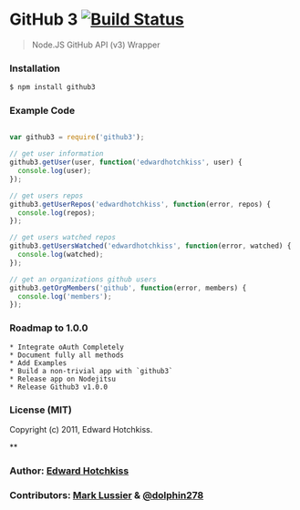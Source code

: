 
# GitHub 3 [![Build Status](https://secure.travis-ci.org/edwardhotchkiss/github3.png)](http://travis-ci.org/edwardhotchkiss/github3)

> Node.JS GitHub API (v3) Wrapper

### Installation

```bash
$ npm install github3
```

### Example Code

```javascript

var github3 = require('github3');

// get user information
github3.getUser(user, function('edwardhotchkiss', user) {
  console.log(user);
});

// get users repos
github3.getUserRepos('edwardhotchkiss', function(error, repos) {
  console.log(repos);
});

// get users watched repos
github3.getUsersWatched('edwardhotchkiss', function(error, watched) {
  console.log(watched);
});

// get an organizations github users
github3.getOrgMembers('github', function(error, members) {
  console.log('members');
});

```

### Roadmap to 1.0.0

	* Integrate oAuth Completely
	* Document fully all methods
	* Add Examples
	* Build a non-trivial app with `github3`
	* Release app on Nodejitsu
	* Release Github3 v1.0.0

### License (MIT)

Copyright (c) 2011, Edward Hotchkiss.

**

### Author: [Edward Hotchkiss][0]
### Contributors: [Mark Lussier][1] & [@dolphin278][2]

[0]: http://edwardhotchkiss.com/
[1]: mailto:mlussier@gmail.com
[2]: https://github.com/dolphin278

